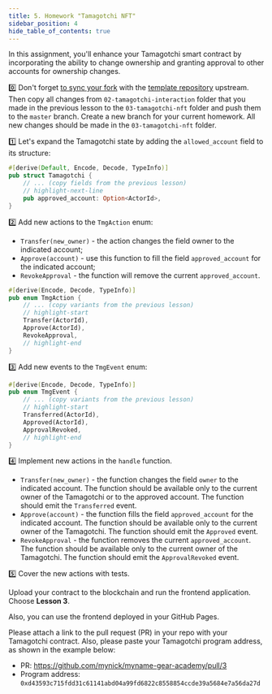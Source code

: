 ```yaml
---
title: 5. Homework "Tamagotchi NFT"
sidebar_position: 4
hide_table_of_contents: true
---
```


In this assignment, you'll enhance your Tamagotchi smart contract by incorporating the ability to change ownership and granting approval to other accounts for ownership changes.

0️⃣ Don't forget [to sync your fork](https://docs.github.com/en/pull-requests/collaborating-with-pull-requests/working-with-forks/syncing-a-fork) with the [template repository](https://github.com/gear-foundation/dapps-template-gear-academy) upstream. Then copy all changes from `02-tamagotchi-interaction` folder that you made in the previous lesson to the `03-tamagotchi-nft` folder and push them to the `master` branch. Create a new branch for your current homework. All new changes should be made in the `03-tamagotchi-nft` folder.

1️⃣ Let's expand the Tamagotchi state by adding the `allowed_account` field to its structure:

```rust title="03-tamagotchi-nft/io/src/lib.rs"
#[derive(Default, Encode, Decode, TypeInfo)]
pub struct Tamagotchi {
    // ... (copy fields from the previous lesson)
    // highlight-next-line
    pub approved_account: Option<ActorId>,
}
```

2️⃣ Add new actions to the `TmgAction` enum:

- `Transfer(new_owner)` - the action changes the field owner to the indicated account;
- `Approve(account)` - use this function to fill the field `approved_account` for the indicated account;
- `RevokeApproval` - the function will remove the current `approved_account`.

```rust title="03-tamagotchi-nft/io/src/lib.rs"
#[derive(Encode, Decode, TypeInfo)]
pub enum TmgAction {
    // ... (copy variants from the previous lesson)
    // highlight-start
    Transfer(ActorId),
    Approve(ActorId),
    RevokeApproval,
    // highlight-end
}
```

3️⃣ Add new events to the `TmgEvent` enum:

```rust title="03-tamagotchi-nft/io/src/lib.rs"
#[derive(Encode, Decode, TypeInfo)]
pub enum TmgEvent {
    // ... (copy variants from the previous lesson)
    // highlight-start
    Transferred(ActorId),
    Approved(ActorId),
    ApprovalRevoked,
    // highlight-end
}
```

4️⃣ Implement new actions in the `handle` function.

- `Transfer(new_owner)` - the function changes the field `owner` to the indicated account. The function should be available only to the current owner of the Tamagotchi or to the approved account. The function should emit the `Transferred` event.
- `Approve(account)` - the function fills the field `approved_account` for the indicated account. The function should be available only to the current owner of the Tamagotchi. The function should emit the `Approved` event.
- `RevokeApproval` - the function removes the current `approved_account`. The function should be available only to the current owner of the Tamagotchi. The function should emit the `ApprovalRevoked` event.

5️⃣ Cover the new actions with tests.

Upload your contract to the blockchain and run the frontend application. Choose **Lesson 3**.

Also, you can use the frontend deployed in your GitHub Pages.

Please attach a link to the pull request (PR) in your repo with your Tamagotchi contract. Also, please paste your Tamagotchi program address, as shown in the example below:

- PR: <https://github.com/mynick/myname-gear-academy/pull/3>
- Program address: `0xd43593c715fdd31c61141abd04a99fd6822c8558854ccde39a5684e7a56da27d`
